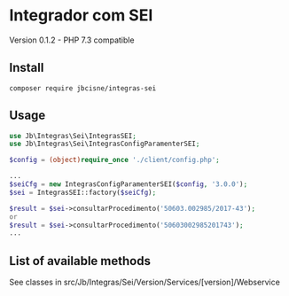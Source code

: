 # Integrador com SEI


Version 0.1.2 - PHP 7.3 compatible

Install
-------

```
composer require jbcisne/integras-sei
```

Usage
-----

```php
use Jb\Integras\Sei\IntegrasSEI;
use Jb\Integras\Sei\IntegrasConfigParamenterSEI;

$config = (object)require_once './client/config.php';

...
$seiCfg = new IntegrasConfigParamenterSEI($config, '3.0.0');
$sei = IntegrasSEI::factory($seiCfg);

$result = $sei->consultarProcedimento('50603.002985/2017-43');
or 
$result = $sei->consultarProcedimento('50603002985201743');
...

```

List of available methods
-----
See classes in src/Jb/Integras/Sei/Version/Services/[version]/Webservice